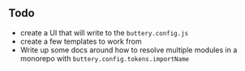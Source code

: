 ## Todo

- create a UI that will write to the `buttery.config.js`
- create a few templates to work from
- Write up some docs around how to resolve multiple modules in a monorepo with `buttery.config.tokens.importName`
